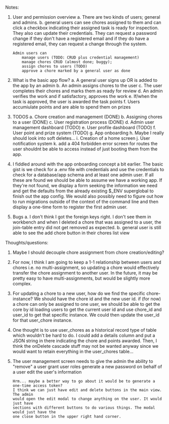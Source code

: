Notes:

1.  User and permission overview
    a.  There are two kinds of users; general and admins.
    b.  general users can see chores assigned to them and can
        click a checkbox indicating their assigned task is ready
        for inspection. They also can update their credentials.
        They can request a password change if they don't have a
        registered email and if they do have a registered email,
        they can request a change through the system.

        Admin users can
            manage users (TODO: CRUD plus credential management)
            manage chores CRUD (almost done; buggy);
            assign chores to users (TODO)
            approve a chore marked by a general user as done

2.  What is the basic app flow?
    a. A general user signs up OR is added to the app by an admin
    b. An admin assigns chores to the user
    c. The user completes their chores and marks them as ready for review
    d. An admin verifies the work and if satisfactory, approves the work
    e. If/when the task is approved, the user is awarded the task points
    f. Users accumiulate points and are able to spend them on prizes

3.  TODOS
    a.  Chore creation and management (DONE)
    b.  Assigning chores to a user (DONE)
    c.  User registration process (DONE)
    d.  Admin user management dashboard (TODO)
    e.  User profile dashboard (TODO)
    f.  User point and prize system (TODO)
    g.  App onboarding
    h.  Maybe I really should look into soft deletes...
    i.  Creation of a home screen
    j.  User notification system
    k.  add a 404 forbidden error screen for routes the user shouldnt be able to access instead of just booting them from the app.

4.  I fiddled around with the app onboarding concept a bit earlier.
    The basic gist is we check for a .env file with credentials and
    use the credentials to check for a database/app schema and at
    least one admin user. If all these are found we should be able
    to assume we have a working app. If they're not found, we display
    a form seeking the information we need and get the defaults from
    the already existing $_ENV superglobal to finish out the app config.
    We would also possibly need to figure out how to run migrations
    outside of the context of the command line and then display a one-time
    form to register the first admin user.

5.  Bugs
    a.  I don't think I got the foreign keys right. I don't see them in
        workbench and when I deleted a chore that was assigned to a user,
        the join-table entry did not get removed as expected.
    b.  general user is still able to see the add chore button in their chores list view


Thoughts/questions:

1.  Maybe I should decouple chore assignment from chore creation/editing?
2.  For now, I think I am going to keep a 1-1 relationship between users and chores
    i.e. no multi-assignment, so updating a chore would effectively transfer
    the chore assignment to another user. In the future, it may be pretty easy
    to have multi-assignments, but would be slightly more complex.
3.  For updating a chore to a new user, how do we find the specific chore-instance?
    We should have the chore id and the new user id. if (for now) a chore can only
    be assigned to one user, we should be able to get the core by id loading users
    to get the current user id and use chore_id and user_id to get that specific
    instance. We could then update the user_id for that user_chore instance.
4.  One thought is to use user_chores as a historical record type of table which
    wouldn't be hard to do. I could add a details column and put a JSON string
    in there indicating the chore and points awarded. Then, I think the onDelete cascade
    stuff may not be wanted anyway since we would want to retain everything in
    the user_chores table...
5.  The user management screen needs to give the admin the ability to 
        "remove" a user
        grant user roles
        generate a new password on behalf of a user
        edit the user's information

        Hrm... maybe a better way to go about it would be to generate a one-time access token?
        I think we can just have edit and delete buttons in the main view. The admin
        would open the edit modal to change anything on the user. It would just have
        sections with different buttons to do various things. The modal would just have the
        one close button in the upper right hand corner.
